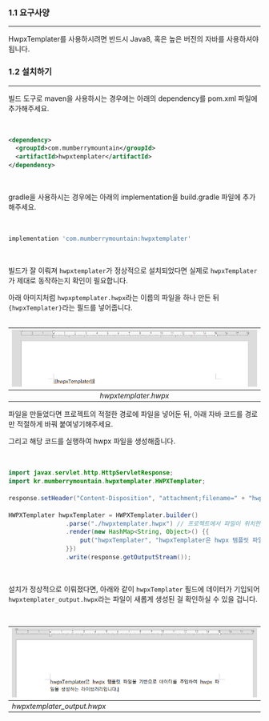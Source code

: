 ### **1.1 요구사양**
---
HwpxTemplater를 사용하시려면 반드시 Java8, 혹은 높은 버전의 자바를 사용하셔야 됩니다.

### **1.2 설치하기**
---
빌드 도구로 maven을 사용하시는 경우에는 아래의 dependency를 pom.xml 파일에 추가해주세요. 

<br> 

```xml
<dependency>
  <groupId>com.mumberrymountain</groupId>
  <artifactId>hwpxtemplater</artifactId>
</dependency>
```

<br> 

gradle을 사용하시는 경우에는 아래의 implementation을 build.gradle 파일에 추가해주세요.

<br> 

```gradle
implementation 'com.mumberrymountain:hwpxtemplater'
```

<br>

빌드가 잘 이뤄져 `hwpxtemplater`가 정상적으로 설치되었다면 실제로 `hwpxTemplater`가 제대로 동작하는지 확인이 필요합니다. <br>

아래 아미지처럼 `hwpxptemplater.hwpx`라는 이름의 파일을 하나 만든 뒤 `{hwpxTemplater}`라는 필드를 넣어줍니다. <br> <br>

| ![hwpxTemplater 기본 파일](image/getting-started/getting-started-hwpxtemplater-1.png) |
|:-----------------------------------------------------------------:|
|                       *hwpxtemplater.hwpx*                        |

파일을 만들었다면 프로젝트의 적절한 경로에 파일을 넣어둔 뒤, 아래 자바 코드를 경로만 적절하게 바꿔 붙여넣기해주세요. <br>

그리고 해당 코드를 실행하여 hwpx 파일을 생성해줍니다. 

<br>

```java
import javax.servlet.http.HttpServletResponse;
import kr.mumberrymountain.hwpxtemplater.HWPXTemplater;

response.setHeader("Content-Disposition", "attachment;filename=" + "hwpxtemplater_output.hwpx" + ";");

HWPXTemplater hwpxTemplater = HWPXTemplater.builder()
                .parse("./hwpxtemplater.hwpx") // 프로젝트에서 파일이 위치한 경로를 잡아주세요.
                .render(new HashMap<String, Object>() {{
                    put("hwpxTemplater", "hwpxTemplater은 hwpx 템플릿 파일을 기반으로 데이터를 주입하여 hwpx 파일을 생성하는 라이브러리입니다.");
                }})
                .write(response.getOutputStream());
```

<br>

설치가 정상적으로 이뤄졌다면, 아래와 같이 `hwpxTemplater` 필드에 데이터가 기입되어 `hwpxtemplater_output.hwpx`라는 파일이 새롭게 생성된 걸 확인하실 수 있을 겁니다.

<br>

| ![hwpxTemplater 기본 파일](image/getting-started/getting-started-hwpxtemplater-2.png) |
|:------------------------------------------------------------------|
| *hwpxtemplater_output.hwpx*                                              |
